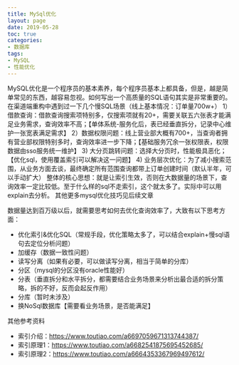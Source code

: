 ```yaml
---
title: MySql优化
layout: page
date: 2019-05-28
toc: true
categories: 
- 数据库
tags: 
- MySQL
- 性能优化
---
```

MySQL优化是一个程序员的基本素养，每个程序员基本上都具备，但是，越是简单常见的东西，越容易忽视。如何写出一个高质量的SQL语句其实是非常重要的。
在渠道端重构中遇到过一下几个慢SQL场景（线上基本情况：订单量700w+）
1）借款查询：借款查询搜索项特别多，仅搜索项就有20+，需要关联五六张表才能满足业务需求，查询效率不高；【单体系统-服务化后，表已经垂直拆分，记录中心维护一张宽表满足需求】
2）数据权限问题：线上营业部大概有700+，当查询者拥有营业部权限特别多时，查询效率进一步下降；【基础服务冗余一张权限表，权限数据由sso服务统一维护】
3) 大分页跳转问题：选择大分页时，性能极具恶化；【优化sql，使用覆盖索引可以解决这一问题】
4) 业务层次优化：为了减小搜索范围，从业务方面去谈，最终确定所有范围查询都带上订单创建时间（默认半年，可以手动扩大）
整体的核心思想：就是让索引生效，否则在大数据量的场景下，查询效率一定比较低。至于什么样的sql不走索引，这个就太多了。实际中可以用explain去分析。
其他更多mysql优化技巧见后续文章
<!-- more-->
数据量达到百万级以后，就需要思考如何去优化查询效率了，大致有以下思考方面：
- 优化索引&优化SQL（常规手段，优化策略太多了，可以结合explain+慢sql语句去定位分析问题）
- 加缓存（数据一致性问题）
- 读写分离（如果有必要，可以做读写分离，相当于简单的分库）
- 分区（mysql的分区没有oracle性能好）
- 分表（垂直拆分和水平拆分，都需要结合业务场景来分析出最合适的拆分策略，拆的不好，反而会起反作用）
- 分库（暂时未涉及）
- 换NoSql数据库【需要看业务场景，是否能满足】

其他参考资料
- 索引介绍：https://www.toutiao.com/a6697059671313744387/
- 索引原理1：https://www.toutiao.com/a6682541875695452685/
- 索引原理2：https://www.toutiao.com/a6664353367969497612/

